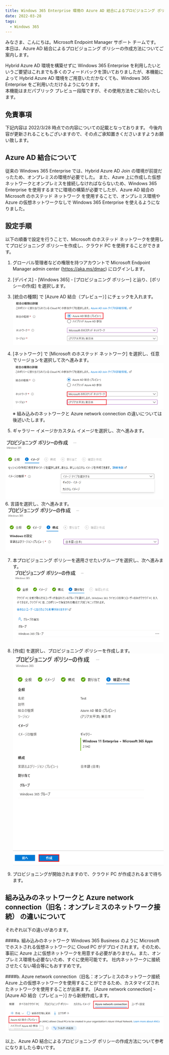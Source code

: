 ```yaml
---
title: Windows 365 Enterprise 環境の Azure AD 結合によるプロビジョニング ポリシーの作成方法
date: 2022-03-28
tags:
  - Windows 365
---
```


みなさま、こんにちは。Microsoft Endpoint Manager サポート チームです。
本日は、Azure AD 結合によるプロビジョニング ポリシーの作成方法についてご案内します。

Hybrid Azure AD 環境を構築せずに Windows 365 Enterprise を利用したいというご要望はこれまでも多くのフィードバックを頂いておりましたが、本機能によって Hybrid Azure AD 環境をご用意いただかなくても、Windows 365 Enterprise をご利用いただけるようになります。  
本機能はまだパブリック プレビュー段階ですが、その使用方法をご紹介いたします。

## 免責事項

下記内容は 2022/3/28 時点での内容についての記載となっております。
今後内容が更新されることもございますので、その点ご承知置きくださいますようお願い致します。

## Azure AD 結合について

従来の Windows 365 Enterprise では、Hybrid Azure AD Join の環境が前提だったため、オンプレミスの環境が必要でした。
また、Azure 上に作成した仮想ネットワークとオンプレミスを接続しなければならないため、Windows 365 Enterprise を使用するまでに環境の構築が必要でしたが、Azure AD 結合の Microsoft のホステッド ネットワーク を使用することで、オンプレミス環境や Azure の仮想ネットワークなしで Windows 365 Enterprise を使えるようになりました。

## 設定手順

以下の順番で設定を行うことで、Microsoft のホステッド ネットワークを使用してプロビジョニング ポリシーを作成し、クラウド PC を使用することができます。

1. グローバル管理者などの権限を持つアカウントで Microsoft Endpoint Manager admin center (https://aka.ms/dmac) にログインします。


2. [デバイス] - [Windows 365] - [プロビジョニング ポリシー] と辿り、[ポリシーの作成] を選択します。

3. [統合の種類] で [Azure AD 結合（プレビュー）] にチェックを入れます。
   ![](./2022-03-28_01/2022-03-28-18-06-23.png)

4. [ネットワーク] で [Microsoft のホステッド ネットワーク] を選択し、任意でリージョンを選択して次へ進みます。
   ![](./2022-03-28_01/2022-03-28-18-06-54.png)
   ※ 組み込みのネットワークと Azure network connection の違いについては後述いたします。

5. ギャラリー イメージかカスタム イメージを選択し、次へ進みます。

![](./2022-03-28_01/2022-03-28-18-07-43.png) 6. 言語を選択し、次へ進みます。
![](./2022-03-28_01/2022-03-28-18-08-05.png)

7. 本プロビジョニング ポリシーを適用させたいグループを選択し、次へ進みます。
   ![](./2022-03-28_01/2022-03-28-18-08-25.png)

8. [作成] を選択し、プロビジョニング ポリシーを作成します。
   ![](./2022-03-28_01/2022-03-28-18-08-41.png)

9. プロビジョニングが開始されますので、クラウド PC が作成されるまで待ちます。

## 組み込みのネットワークと Azure network connection（旧名：オンプレミスのネットワーク接続） の違いについて

それぞれ以下の違いがあります。

####a. 組み込みのネットワーク
Windows 365 Business のように Microsoft でホストされる仮想ネットワークに Cloud PC がデプロイされます。そのため、事前に Azure 上に仮想ネットワークを用意する必要がありません。また、オンプレミス環境も必要ないため、すぐに使用可能です。
社内ネットワークに接続させたくない場合等にもおすすめです。

####b. Azure network connection（旧名：オンプレミスのネットワーク接続
Azure 上の仮想ネットワークを使用することができるため、カスタマイズされたネットワークを使用することが出来ます。
[Azure network connection] - [Azure AD 結合（プレビュー）] から新規作成します。
![](./2022-03-28_01/2022-03-28-18-09-48.png)

以上、Azure AD 結合によるプロビジョニング ポリシーの作成方法について参考になりましたら幸いです。
